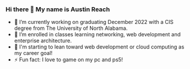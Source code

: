 ### Hi there 👋 My name is Austin Reach

<!--
**Kiikz/Kiikz** is a ✨ _special_ ✨ repository because its `README.md` (this file) appears on your GitHub profile.

Here are some ideas to get you started:

- 🔭 I’m currently working on ...
- 🌱 I’m currently learning ...
- 👯 I’m looking to collaborate on ...
- 🤔 I’m looking for help with ...
- 💬 Ask me about ...
- 📫 How to reach me: ...
- 😄 Pronouns: ...
- ⚡ Fun fact: ...
-->

- 🔭 I’m currently working on graduating December 2022 with a CIS degree from The University of North Alabama.
- 🌱 I’m enrolled in classes learning networking, web development and enterprise architecture.
- 💬 I'm starting to lean toward web development or cloud computing as my career goal!
- ⚡ Fun fact: I love to game on my pc and ps5!
